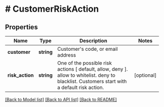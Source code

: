 # # CustomerRiskAction

## Properties

Name | Type | Description | Notes
------------ | ------------- | ------------- | -------------
**customer** | **string** | Customer&#39;s code, or email address |
**risk_action** | **string** | One of the possible risk actions [ default, allow, deny ]. allow to whitelist.  deny to blacklist. Customers start with a default risk action. | [optional]

[[Back to Model list]](../../README.md#models) [[Back to API list]](../../README.md#endpoints) [[Back to README]](../../README.md)
